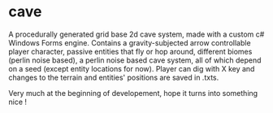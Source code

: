 # cave
A procedurally generated grid base 2d cave system, made with a custom c# Windows Forms engine. Contains a gravity-subjected arrow controllable player character, passive entities that fly or hop around, different biomes (perlin noise based), a perlin noise based cave system, all of which depend on a seed (except entity locations for now). Player can dig with X key and changes to the terrain and entities' positions are saved in .txts.

Very much at the beginning of developement, hope it turns into something nice !
